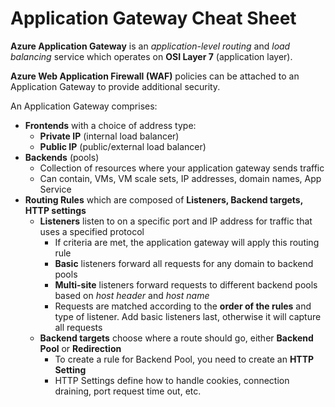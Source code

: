 # Application Gateway Cheat Sheet

**Azure Application Gateway** is an *application-level routing* and *load balancing* service which operates on **OSI Layer 7** (application layer).

**Azure Web Application Firewall (WAF)** policies can be attached to an Application Gateway to provide additional security.

An Application Gateway comprises:

- **Frontends** with a choice of address type:
  - **Private IP** (internal load balancer)
  - **Public IP** (public/external load balancer)
- **Backends** (pools)
  - Collection of resources where your application gateway sends traffic
  - Can contain, VMs, VM scale sets, IP addresses, domain names, App Service
- **Routing Rules** which are composed of **Listeners, Backend targets, HTTP settings**
  - **Listeners** listen to on a specific port and IP address for traffic that uses a specified protocol
    - If criteria are met, the application gateway will apply this routing rule
    - **Basic** listeners forward all requests for any domain to backend pools
    - **Multi-site** listeners forward requests to different backend pools based on *host header* and *host name*
    - Requests are matched according to the **order of the rules** and type of listener.  Add basic listeners last, otherwise it will capture all requests
  - **Backend targets** choose where a route should go, either **Backend Pool** or **Redirection**
    - To create a rule for Backend Pool, you need to create an **HTTP Setting**
    - HTTP Settings define how to handle cookies, connection draining, port request time out, etc.

 